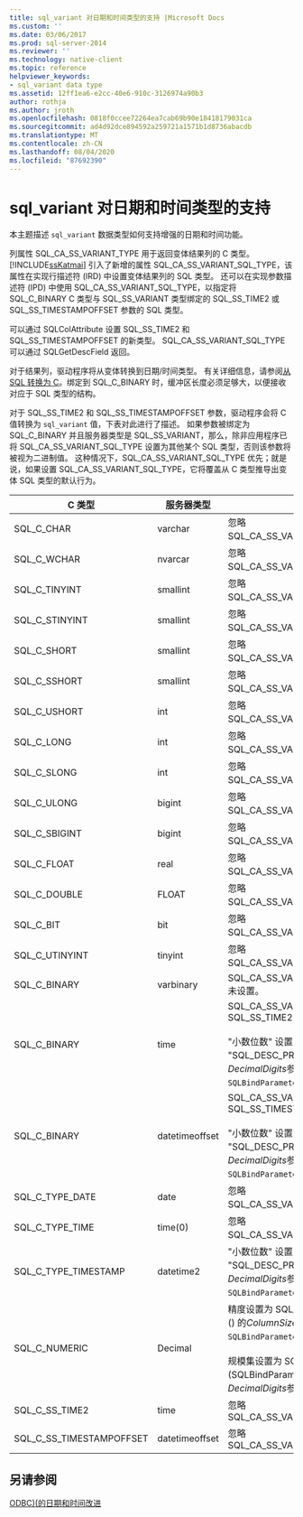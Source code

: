 ```yaml
---
title: sql_variant 对日期和时间类型的支持 |Microsoft Docs
ms.custom: ''
ms.date: 03/06/2017
ms.prod: sql-server-2014
ms.reviewer: ''
ms.technology: native-client
ms.topic: reference
helpviewer_keywords:
- sql_variant data type
ms.assetid: 12ff1ea6-e2cc-40e6-910c-3126974a90b3
author: rothja
ms.author: jroth
ms.openlocfilehash: 0818f0ccee72264ea7cab69b90e18418179031ca
ms.sourcegitcommit: ad4d92dce894592a259721a1571b1d8736abacdb
ms.translationtype: MT
ms.contentlocale: zh-CN
ms.lasthandoff: 08/04/2020
ms.locfileid: "87692390"
---
```

# <a name="sql_variant-support-for-date-and-time-types"></a>sql_variant 对日期和时间类型的支持
  本主题描述 `sql_variant` 数据类型如何支持增强的日期和时间功能。  
  
 列属性 SQL_CA_SS_VARIANT_TYPE 用于返回变体结果列的 C 类型。 [!INCLUDE[ssKatmai](../../includes/sskatmai-md.md)] 引入了新增的属性 SQL_CA_SS_VARIANT_SQL_TYPE，该属性在实现行描述符 (IRD) 中设置变体结果列的 SQL 类型。 还可以在实现参数描述符 (IPD) 中使用 SQL_CA_SS_VARIANT_SQL_TYPE，以指定将 SQL_C_BINARY C 类型与 SQL_SS_VARIANT 类型绑定的 SQL_SS_TIME2 或 SQL_SS_TIMESTAMPOFFSET 参数的 SQL 类型。  
  
 可以通过 SQLColAttribute 设置 SQL_SS_TIME2 和 SQL_SS_TIMESTAMPOFFSET 的新类型。 SQL_CA_SS_VARIANT_SQL_TYPE 可以通过 SQLGetDescField 返回。  
  
 对于结果列，驱动程序将从变体转换到日期/时间类型。 有关详细信息，请参阅[从 SQL 转换为 C](datetime-data-type-conversions-from-sql-to-c.md)。绑定到 SQL_C_BINARY 时，缓冲区长度必须足够大，以便接收对应于 SQL 类型的结构。  
  
 对于 SQL_SS_TIME2 和 SQL_SS_TIMESTAMPOFFSET 参数，驱动程序会将 C 值转换为 `sql_variant` 值，下表对此进行了描述。 如果参数被绑定为 SQL_C_BINARY 并且服务器类型是 SQL_SS_VARIANT，那么，除非应用程序已将 SQL_CA_SS_VARIANT_SQL_TYPE 设置为其他某个 SQL 类型，否则该参数将被视为二进制值。 这种情况下，SQL_CA_SS_VARIANT_SQL_TYPE 优先；就是说，如果设置 SQL_CA_SS_VARIANT_SQL_TYPE，它将覆盖从 C 类型推导出变体 SQL 类型的默认行为。  
  
|C 类型|服务器类型|注释|  
|------------|-----------------|--------------|  
|SQL_C_CHAR|varchar|忽略 SQL_CA_SS_VARIANT_SQL_TYPE。|  
|SQL_C_WCHAR|nvarcar|忽略 SQL_CA_SS_VARIANT_SQL_TYPE。|  
|SQL_C_TINYINT|smallint|忽略 SQL_CA_SS_VARIANT_SQL_TYPE。|  
|SQL_C_STINYINT|smallint|忽略 SQL_CA_SS_VARIANT_SQL_TYPE。|  
|SQL_C_SHORT|smallint|忽略 SQL_CA_SS_VARIANT_SQL_TYPE。|  
|SQL_C_SSHORT|smallint|忽略 SQL_CA_SS_VARIANT_SQL_TYPE。|  
|SQL_C_USHORT|int|忽略 SQL_CA_SS_VARIANT_SQL_TYPE。|  
|SQL_C_LONG|int|忽略 SQL_CA_SS_VARIANT_SQL_TYPE。|  
|SQL_C_SLONG|int|忽略 SQL_CA_SS_VARIANT_SQL_TYPE。|  
|SQL_C_ULONG|bigint|忽略 SQL_CA_SS_VARIANT_SQL_TYPE。|  
|SQL_C_SBIGINT|bigint|忽略 SQL_CA_SS_VARIANT_SQL_TYPE。|  
|SQL_C_FLOAT|real|忽略 SQL_CA_SS_VARIANT_SQL_TYPE。|  
|SQL_C_DOUBLE|FLOAT|忽略 SQL_CA_SS_VARIANT_SQL_TYPE。|  
|SQL_C_BIT|bit|忽略 SQL_CA_SS_VARIANT_SQL_TYPE。|  
|SQL_C_UTINYINT|tinyint|忽略 SQL_CA_SS_VARIANT_SQL_TYPE。|  
|SQL_C_BINARY|varbinary|SQL_CA_SS_VARIANT_SQL_TYPE 未设置。|  
|SQL_C_BINARY|time|SQL_CA_SS_VARIANT_SQL_TYPE = SQL_SS_TIME2<br /><br /> "小数位数" 设置为 "SQL_DESC_PRECISION () 的*DecimalDigits*参数 `SQLBindParameter` 。|  
|SQL_C_BINARY|datetimeoffset|SQL_CA_SS_VARIANT_SQL_TYPE = SQL_SS_TIMESTAMPOFFSET<br /><br /> "小数位数" 设置为 "SQL_DESC_PRECISION () 的*DecimalDigits*参数 `SQLBindParameter` 。|  
|SQL_C_TYPE_DATE|date|忽略 SQL_CA_SS_VARIANT_SQL_TYPE。|  
|SQL_C_TYPE_TIME|time(0)|忽略 SQL_CA_SS_VARIANT_SQL_TYPE。|  
|SQL_C_TYPE_TIMESTAMP|datetime2|"小数位数" 设置为 "SQL_DESC_PRECISION () 的*DecimalDigits*参数 `SQLBindParameter` 。|  
|SQL_C_NUMERIC|Decimal|精度设置为 SQL_DESC_PRECISION () 的*ColumnSize*参数 `SQLBindParameter` 。<br /><br /> 规模集设置为 SQL_DESC_SCALE (SQLBindParameter) 的*DecimalDigits*参数。|  
|SQL_C_SS_TIME2|time|忽略 SQL_CA_SS_VARIANT_SQL_TYPE|  
|SQL_C_SS_TIMESTAMPOFFSET|datetimeoffset|忽略 SQL_CA_SS_VARIANT_SQL_TYPE|  
  
## <a name="see-also"></a>另请参阅  
 [ODBC&#41;&#40;的日期和时间改进](date-and-time-improvements-odbc.md)  
  
  
